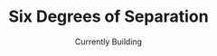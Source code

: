 ---
showonindex: true
title: Six Degrees of Separation
description: A webapp to visualise the Six Degrees of Separation Theory and help you calculate your "social distance" from Rick Astley.
date: Currently Building
datestamp: "09.2022"
type: Webapp
documentationAvailable: false
link1: Notes
url1: https://krishgoel.notion.site/Six-Degrees-of-Separation-cf230bcb136e4462ae0951af71bb885e
link2: Github
url2: https://github.com/KrishGoel/sixdegreesofseparation
slug: six-degrees-of-separation
---